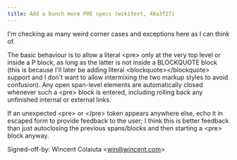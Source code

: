 ```yaml
---
title: Add a bunch more PRE specs (wikitext, 48a3f27)
---
```


I'm checking as many weird corner cases and exceptions here as I can think of.

The basic behaviour is to allow a literal &lt;pre&gt; only at the very top level or inside a P block, as long as the latter is not inside a BLOCKQUOTE block (this is because I'll later be adding literal &lt;blockquote&gt;&lt;/blockquote&gt; support and I don't want to allow intermixing the two markup styles to avoid confusion). Any open span-level elements are automatically closed whenever such a &lt;pre&gt; block is entered, including rolling back any unfinished internal or external links.

If an unexpected &lt;pre&gt; or &lt;/pre&gt; token appears anywhere else, echo it in escaped form to provide feedback to the user; I think this is better feedback than just autoclosing the previous spans/blocks and then starting a &lt;pre&gt; block anyway.

Signed-off-by: Wincent Colaiuta &lt;win@wincent.com&gt;
